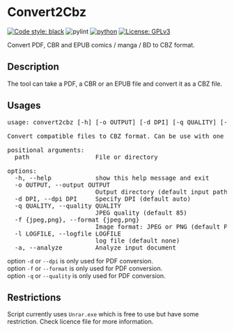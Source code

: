 # Convert2Cbz
[![Code style: black](https://img.shields.io/badge/code%20style-black-000000.svg)](https://github.com/psf/black)
![pylint](https://img.shields.io/badge/PyLint-10.00-brightgreen?logo=python&logoColor=white)
[![python](https://img.shields.io/badge/Python-3.12-3776AB.svg?style=flat&logo=python&logoColor=white)](https://www.python.org)
[![License: GPLv3](https://img.shields.io/badge/License-GPLv3-blue.svg)](https://www.gnu.org/licenses/gpl-3.0)

Convert PDF, CBR and EPUB comics / manga / BD to CBZ format.

## Description
The tool can take a PDF, a CBR or an EPUB file and convert it as a CBZ file.

## Usages
<pre>
usage: convert2cbz [-h] [-o OUTPUT] [-d DPI] [-q QUALITY] [-f {jpeg,png}] [-l LOGFILE] [-a] path

Convert compatible files to CBZ format. Can be use with one file argument or scan an entire directory.

positional arguments:
  path                  File or directory

options:
  -h, --help            show this help message and exit
  -o OUTPUT, --output OUTPUT
                        Output directory (default input path)
  -d DPI, --dpi DPI     Specify DPI (default auto)
  -q QUALITY, --quality QUALITY
                        JPEG quality (default 85)
  -f {jpeg,png}, --format {jpeg,png}
                        Image format: JPEG or PNG (default PNG)
  -l LOGFILE, --logfile LOGFILE
                        log file (default none)
  -a, --analyze         Analyze input document
</pre>

option `-d` or `--dpi` is only used for PDF conversion.\
option `-f` or `--format` is only used for PDF conversion.\
option `-q` or `--quality` is only used for PDF conversion.

## Restrictions
Script currently uses `Unrar.exe` which is free to use but have some restriction. Check licence file for more information.


